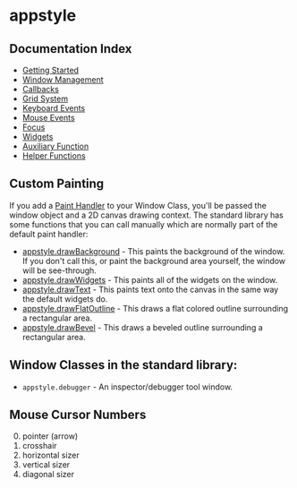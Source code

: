 # appstyle

## Documentation Index

 * [Getting Started](/README.md)
 * [Window Management](windows.md)
 * [Callbacks](callbacks.md)
 * [Grid System](grid-system.md)
 * [Keyboard Events](keyboard-events.md)
 * [Mouse Events](mouse-events.md)
 * [Focus](focus.md)
 * [Widgets](widgets/README.md)
 * [Auxiliary Function](auxiliary-functions.md)
 * [Helper Functions](helper-functions.md)

## Custom Painting

If you add a [Paint Handler](docs/callbacks.md#paint-handler) to your Window Class, you'll be passed the window object and a 2D canvas drawing context. The standard library has some functions that you can call manually which are normally part of the default paint handler:

  * [appstyle.drawBackground](docs/drawing.md#draw-background) - This paints the background of the window. If you don't call this, or paint the background area yourself, the window will be see-through.
  * [appstyle.drawWidgets](docs/drawing.md#draw-widgets) - This paints all of the widgets on the window.
  * [appstyle.drawText](docs/drawing.md#draw-text) - This paints text onto the canvas in the same way the default widgets do.
  * [appstyle.drawFlatOutline](docs/drawing.md#draw-flat-outline) - This draws a flat colored outline surrounding a rectangular area.
  * [appstyle.drawBevel](docs/drawing.md#draw-bevel) - This draws a beveled outline surrounding a rectangular area.

## Window Classes in the standard library:

  * `appstyle.debugger` - An inspector/debugger tool window.

## Mouse Cursor Numbers

  0. pointer (arrow)
  1. crosshair
  2. horizontal sizer
  3. vertical sizer
  4. diagonal sizer
